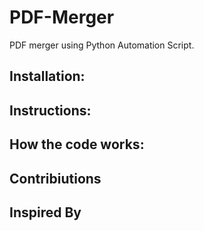 # PDF-Merger
PDF merger using Python Automation Script.

## Installation:

## Instructions:

## How the code works:

## Contribiutions  

## Inspired By
